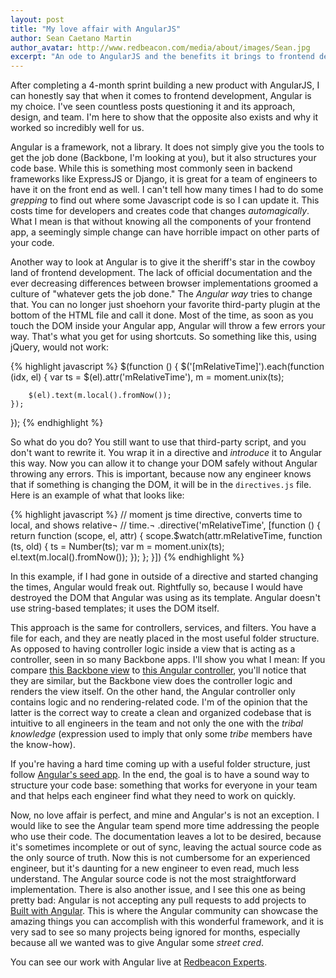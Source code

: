 ```yaml
---
layout: post
title: "My love affair with AngularJS"
author: Sean Caetano Martin
author_avatar: http://www.redbeacon.com/media/about/images/Sean.jpg
excerpt: "An ode to AngularJS and the benefits it brings to frontend development."
---
```


After completing a 4-month sprint building a new product with AngularJS, I can honestly say that when it comes to frontend development, Angular is my choice.  I've seen countless posts questioning it and its approach, design, and team. I'm here to show that the opposite also exists and why it worked so incredibly well for us.

Angular is a framework, not a library. It does not simply give you the tools to get the job done (Backbone, I'm looking at you), but it also structures your code base. While this is something most commonly seen in backend frameworks like ExpressJS or Django, it is great for a team of engineers to have it on the front end as well. I can't tell how many times I had to do some *grepping* to find out where some Javascript code is so I can update it. This costs time for developers and creates code that changes *automagically*. What I mean is that without knowing all the components of your frontend app, a seemingly simple change can have horrible impact on other parts of your code.

Another way to look at Angular is to give it the sheriff's star in the cowboy land of frontend development. The lack of official documentation and the ever decreasing differences between browser implementations groomed a culture of "whatever gets the job done." The *Angular way* tries to change that. You can no longer just shoehorn your favorite third-party plugin at the bottom of the HTML file and call it done. Most of the time, as soon as you touch the DOM inside your Angular app, Angular will throw a few errors your way. That's what you get for using shortcuts. So something like this, using jQuery,  would not work:

{% highlight javascript %}
$(function () {
    $('[mRelativeTime]').each(function (idx, el) {
        var ts = $(el).attr('mRelativeTime'),
            m = moment.unix(ts);

        $(el).text(m.local().fromNow());
    });
});
{% endhighlight %}

So what do you do? You still want to use that third-party script, and you don't want to rewrite it. You wrap it in a directive and *introduce* it to Angular this way. Now you can allow it to change your DOM safely without Angular throwing any errors. This is important, because now any engineer knows that if something is changing the DOM, it will be in the `directives.js` file. Here is an example of what that looks like:

{% highlight javascript %}
// moment js time directive, converts time to local, and shows relative¬
// time.¬
.directive('mRelativeTime', [function () {
    return function (scope, el, attr) {
        scope.$watch(attr.mRelativeTime, function (ts, old) {
            ts = Number(ts);
            var m = moment.unix(ts);
            el.text(m.local().fromNow());
        });
    };
}])
{% endhighlight %}

In this example, if I had gone in outside of a directive and started changing the times, Angular would freak out. Rightfully so, because I would have destroyed the DOM that Angular was using as its template. Angular doesn't use string-based templates; it uses the DOM itself.

This approach is the same for controllers, services, and filters. You have a file for each, and they are neatly placed in the most useful folder structure. As opposed to having controller logic inside a view that is acting as a controller, seen in so many Backbone apps. I'll show you what I mean: If you compare [this Backbone view](https://github.com/tastejs/todomvc/blob/gh-pages/architecture-examples/backbone/js/views/todo-view.js) to [this Angular controller](https://github.com/tastejs/todomvc/blob/gh-pages/architecture-examples/angularjs/js/controllers/todoCtrl.js), you'll notice that they are similar, but the Backbone view does the controller logic and renders the view itself. On the other hand, the Angular controller only contains logic and no rendering-related code. I'm of the opinion that the latter is the correct way to create a clean and organized codebase that is intuitive to all engineers in the team and not only the one with the *tribal knowledge* (expression used to imply that only some *tribe* members have the know-how).

If you're having a hard time coming up with a useful folder structure, just follow [Angular's seed app](https://github.com/angular/angular-seed). In the end, the goal is to have a sound way to structure your code base: something that works for everyone in your team and that helps each engineer find what they need to work on quickly.

Now, no love affair is perfect, and mine and Angular's is not an exception. I would like to see the Angular team spend more time addressing the people who use their code. The documentation leaves a lot to be desired, because it's sometimes incomplete or out of sync, leaving the actual source code as the only source of truth. Now this is not cumbersome for an experienced engineer, but it's daunting for a new engineer to even read, much less understand. The Angular source code is not the most straightforward implementation. There is also another issue, and I see this one as being pretty bad: Angular is not accepting any pull requests to add projects to [Built with Angular](http://builtwith.angularjs.org/). This is where the Angular community can showcase the amazing things you can accomplish with this wonderful framework, and it is very sad to see so many projects being ignored for months, especially because all we wanted was to give Angular some *street cred*.

You can see our work with Angular live at [Redbeacon Experts](//redbeacon.com/experts).
